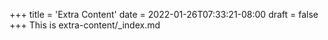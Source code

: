 +++
title = 'Extra Content'
date = 2022-01-26T07:33:21-08:00
draft = false
+++
This is extra-content/_index.md
